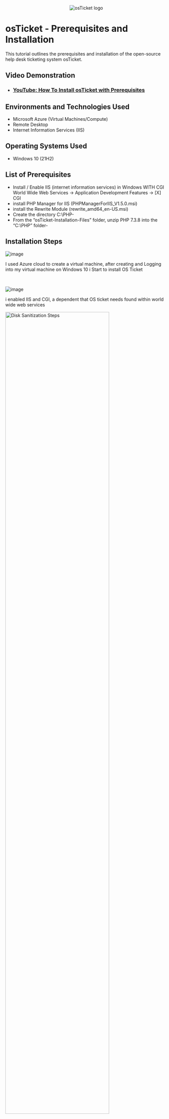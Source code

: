 <p align="center">
<img src="https://i.imgur.com/Clzj7Xs.png" alt="osTicket logo"/>
</p>

<h1>osTicket - Prerequisites and Installation</h1>
This tutorial outlines the prerequisites and installation of the open-source help desk ticketing system osTicket.<br />


<h2>Video Demonstration</h2>

- ### [YouTube: How To Install osTicket with Prerequisites](https://www.youtube.com)

<h2>Environments and Technologies Used</h2>

- Microsoft Azure (Virtual Machines/Compute)
- Remote Desktop
- Internet Information Services (IIS)

<h2>Operating Systems Used </h2>

- Windows 10</b> (21H2)

<h2>List of Prerequisites</h2>

- Install / Enable IIS (internet information services) in Windows WITH CGI
World Wide Web Services -> Application Development Features -> [X] CGI
-  install PHP Manager for IIS (PHPManagerForIIS_V1.5.0.msi)
- install the Rewrite Module (rewrite_amd64_en-US.msi)
- Create the directory C:\PHP-
- From the “osTicket-Installation-Files” folder, unzip PHP 7.3.8 into the “C:\PHP” folder- 
<h2>Installation Steps</h2> 

![image](https://github.com/user-attachments/assets/3a43b1ec-ba27-438f-b586-4567a2589a8a)

I used Azure cloud to create a virtual machine, after creating and Logging into my virtual machine on Windows 10 i Start to install OS Ticket
</p>
<br />


![image](https://github.com/user-attachments/assets/67970022-0c2d-4dba-97b5-f0772530530c)

i enabled IIS and CGI, a dependent that OS ticket needs found within world wide web services

<p>
<img src="https://i.imgur.com/DJmEXEB.png" height="80%" width="80%" alt="Disk Sanitization Steps"/>
</p>
<p>
Lorem ipsum dolor sit amet, consectetur adipiscing elit, sed do eiusmod tempor incididunt ut labore et dolore magna aliqua. Ut enim ad minim veniam, quis nostrud exercitation ullamco laboris nisi ut aliquip ex ea commodo consequat. Duis aute irure dolor in reprehenderit in voluptate velit esse cillum dolore eu fugiat nulla pariatur.
</p>
<br />



